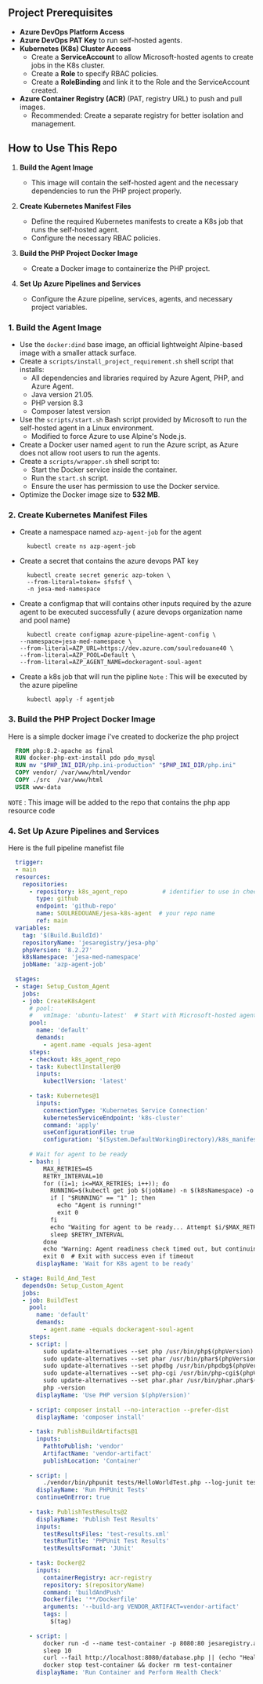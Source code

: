 ## Project Prerequisites

- **Azure DevOps Platform Access**
- **Azure DevOps PAT Key** to run self-hosted agents.
- **Kubernetes (K8s) Cluster Access**
  - Create a **ServiceAccount** to allow Microsoft-hosted agents to create jobs in the K8s cluster.
  - Create a **Role** to specify RBAC policies.
  - Create a **RoleBinding** and link it to the Role and the ServiceAccount created.
- **Azure Container Registry (ACR)** (PAT, registry URL) to push and pull images.
  - Recommended: Create a separate registry for better isolation and management.


## How to Use This Repo

1. **Build the Agent Image**  
   - This image will contain the self-hosted agent and the necessary dependencies to run the PHP project properly.

2. **Create Kubernetes Manifest Files**  
   - Define the required Kubernetes manifests to create a K8s job that runs the self-hosted agent.  
   - Configure the necessary RBAC policies.

3. **Build the PHP Project Docker Image**  
   - Create a Docker image to containerize the PHP project.

4. **Set Up Azure Pipelines and Services**  
   - Configure the Azure pipeline, services, agents, and necessary project variables.

### 1. Build the Agent Image  

- Use the `docker:dind` base image, an official lightweight Alpine-based image with a smaller attack surface.
- Create a `scripts/install_project_requirement.sh` shell script that installs:
  - All dependencies and libraries required by Azure Agent, PHP, and Azure Agent.
  - Java version 21.05.
  - PHP version 8.3
  - Composer latest version
- Use the `scripts/start.sh` Bash script provided by Microsoft to run the self-hosted agent in a Linux environment.  
  - Modified to force Azure to use Alpine's Node.js.
- Create a Docker user named `agent` to run the Azure script, as Azure does not allow root users to run the agents.
- Create a `scripts/wrapper.sh` shell script to:
  - Start the Docker service inside the container.
  - Run the `start.sh` script.
  - Ensure the user has permission to use the Docker service.
- Optimize the Docker image size to **532 MB**.

### 2. Create Kubernetes Manifest Files
- Create a namespace named `azp-agent-job` for the agent
  ```
    kubectl create ns azp-agent-job
  ```
- Create a secret  that contains the azure devops  PAT key
  ```
    kubectl create secret generic azp-token \
    --from-literal=token= sfsfsf \
    -n jesa-med-namespace
  ```
- Create a configmap  that will contains other inputs required by the azure agent to be executed successfully ( azure devops organization name and pool name)
  ```
    kubectl create configmap azure-pipeline-agent-config \
  --namespace=jesa-med-namespace \
  --from-literal=AZP_URL=https://dev.azure.com/soulredouane40 \
  --from-literal=AZP_POOL=Default \
  --from-literal=AZP_AGENT_NAME=dockeragent-soul-agent
  ```
- Create a  k8s job that will run the pipline
    `Note` : This will be executed by the azure pipeline
  ```
    kubectl apply -f agentjob
  ```

### 3. Build the PHP Project Docker Image

  Here is a simple  docker image i've created  to dockerize the php project 
  ```Dockerfile
    FROM php:8.2-apache as final
    RUN docker-php-ext-install pdo pdo_mysql
    RUN mv "$PHP_INI_DIR/php.ini-production" "$PHP_INI_DIR/php.ini"
    COPY vendor/ /var/www/html/vendor
    COPY ./src  /var/www/html 
    USER www-data
  ```
  `NOTE` :  This image will be added to the repo that contains the php app resource code 


### 4. Set Up Azure Pipelines and Services

Here is the full pipeline manefist file 
  ```yaml
    trigger:
    - main
    resources:
      repositories:
        - repository: k8s_agent_repo          # identifier to use in checkout
          type: github
          endpoint: 'github-repo'
          name: SOULREDOUANE/jesa-k8s-agent  # your repo name
          ref: main 
    variables:
      tag: '$(Build.BuildId)'
      repositoryName: 'jesaregistry/jesa-php'
      phpVersion: '8.2.27'
      k8sNamespace: 'jesa-med-namespace'
      jobName: 'azp-agent-job'
    
    stages:
    - stage: Setup_Custom_Agent
      jobs:
      - job: CreateK8sAgent
        # pool:
        #   vmImage: 'ubuntu-latest'  # Start with Microsoft-hosted agent
        pool:
          name: 'default'
          demands:
            - agent.name -equals jesa-agent
        steps:
        - checkout: k8s_agent_repo
        - task: KubectlInstaller@0
          inputs:
            kubectlVersion: 'latest'
    
        - task: Kubernetes@1
          inputs:
            connectionType: 'Kubernetes Service Connection'
            kubernetesServiceEndpoint: 'k8s-cluster'
            command: 'apply'
            useConfigurationFile: true
            configuration: '$(System.DefaultWorkingDirectory)/k8s_manifests/agent-job.yml'
    
        # Wait for agent to be ready
        - bash: |
            MAX_RETRIES=45
            RETRY_INTERVAL=10
            for ((i=1; i<=MAX_RETRIES; i++)); do
              RUNNING=$(kubectl get job $(jobName) -n $(k8sNamespace) -o jsonpath='{.status.active}')
              if [ "$RUNNING" == "1" ]; then
                echo "Agent is running!"
                exit 0
              fi
              echo "Waiting for agent to be ready... Attempt $i/$MAX_RETRIES"
              sleep $RETRY_INTERVAL
            done
            echo "Warning: Agent readiness check timed out, but continuing anyway..."
            exit 0  # Exit with success even if timeout
          displayName: 'Wait for K8s agent to be ready'
    
    - stage: Build_And_Test
      dependsOn: Setup_Custom_Agent
      jobs:
      - job: BuildTest
        pool:
          name: 'default'
          demands:
            - agent.name -equals dockeragent-soul-agent
        steps:
        - script: |
            sudo update-alternatives --set php /usr/bin/php$(phpVersion)
            sudo update-alternatives --set phar /usr/bin/phar$(phpVersion)
            sudo update-alternatives --set phpdbg /usr/bin/phpdbg$(phpVersion)
            sudo update-alternatives --set php-cgi /usr/bin/php-cgi$(phpVersion)
            sudo update-alternatives --set phar.phar /usr/bin/phar.phar$(phpVersion)
            php -version
          displayName: 'Use PHP version $(phpVersion)'
    
        - script: composer install --no-interaction --prefer-dist
          displayName: 'composer install'
    
        - task: PublishBuildArtifacts@1
          inputs:
            PathtoPublish: 'vendor'
            ArtifactName: 'vendor-artifact'
            publishLocation: 'Container'
    
        - script: |
            ./vendor/bin/phpunit tests/HelloWorldTest.php --log-junit test-results.xml
          displayName: 'Run PHPUnit Tests'
          continueOnError: true
    
        - task: PublishTestResults@2
          displayName: 'Publish Test Results'
          inputs:
            testResultsFiles: 'test-results.xml'
            testRunTitle: 'PHPUnit Test Results'
            testResultsFormat: 'JUnit'
    
        - task: Docker@2
          inputs:
            containerRegistry: acr-registry
            repository: $(repositoryName)
            command: 'buildAndPush'
            Dockerfile: '**/Dockerfile'
            arguments: '--build-arg VENDOR_ARTIFACT=vendor-artifact'
            tags: |
              $(tag)
    
        - script: |
            docker run -d --name test-container -p 8080:80 jesaregistry.azurecr.io/$(repositoryName):$(tag)
            sleep 10
            curl --fail http://localhost:8080/database.php || (echo "Health check failed!" && exit 1)
            docker stop test-container && docker rm test-container
          displayName: 'Run Container and Perform Health Check'
  ```








